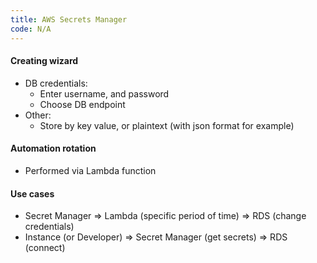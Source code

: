 ```yaml
---
title: AWS Secrets Manager
code: N/A
---
```


#### Creating wizard

* DB credentials: 
  * Enter username, and password
  * Choose DB endpoint
* Other:
  * Store by key value, or plaintext (with json format for example)

#### Automation rotation

* Performed via Lambda function

#### Use cases

* Secret Manager => Lambda (specific period of time) => RDS (change credentials)
* Instance (or Developer) => Secret Manager (get secrets) => RDS (connect)


